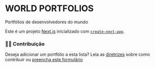 # WORLD PORTFOLIOS

Portfólios de desenvolvedores do mundo
 
Este é um projeto [Next.js](https://nextjs.org/) inicializado com [`create-next-app`](https://github.com/vercel/next.js/tree/canary/packages/create-next-app).

### 🤝🏽 Contribuição

Deseja adicionar um portfólio a esta lista? Leia as [diretrizes](../CONTRIBUTING/CONTRIBUTING_pt-br.md) sobre como contribuir ou [preencha este formulário](https://sharuco.lndev.me/form/view/zf3hEPNse8yK2BKt47GP)
